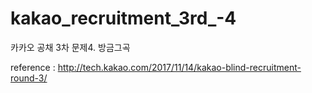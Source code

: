 # kakao_recruitment_3rd_-4

카카오 공채 3차 문제4. 방금그곡

reference : http://tech.kakao.com/2017/11/14/kakao-blind-recruitment-round-3/
